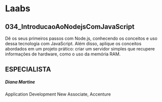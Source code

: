 # Laabs

## 034_IntroducaoAoNodejsComJavaScript

Dê os seus primeiros passos com Node.js, conhecendo os conceitos e uso dessa tecnologia com JavaScript. Além disso, aplique os conceitos abordados em um projeto prático: criar um servidor simples que recupere informações de hardware, como o uso da memória RAM.

## ESPECIALISTA

##### Diana Martine
Application Development New Associate, Accenture


